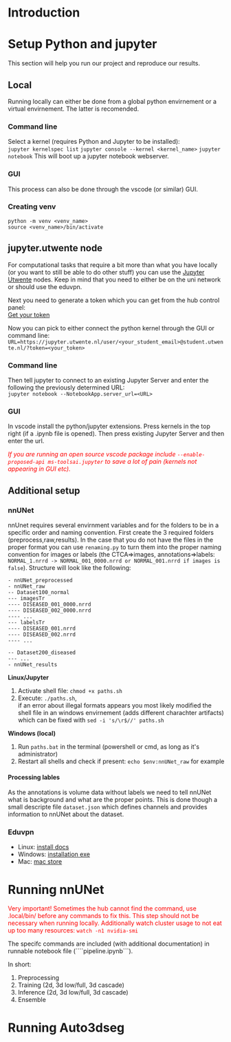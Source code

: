 # Introduction
# Setup Python and jupyter 
This section will help you run our project and reproduce our results.

## Local
Running locally can either be done from a global python envirnement or a virtual envirnement. The latter is recomended. 

### Command line
Select a kernel (requires Python and Jupyter to be installed): <br>
```jupyter kernelspec list```
```jupyter console --kernel <kernel_name>```
```jupyter notebook```
This will boot up a jupyter notebook webserver.
### GUI
This process can also be done through the vscode (or similar) GUI. 

### Creating venv
```python -m venv <venv_name>``` <br>
```source <venv_name>/bin/activate```

## jupyter.utwente node
For computational tasks that require a bit more than what you have locally (or you want to still be able to do other stuff) you can use the <a href="https://jupyter.utwente.nl/">Jupyter Utwente</a> nodes. Keep in mind that you need to either be on the uni network or should use the eduvpn. 

Next you need to generate a token which you can get from the hub control panel:<br>
<a href="https://jupyter.utwente.nl/hub/token">Get your token</a> 

Now you can pick to either connect the python kernel through the GUI or command line:
```URL=https://jupyter.utwente.nl/user/<your_student_email>@student.utwente.nl/?token=<your_token>```

### Command line
Then tell jupyter to connect to an existing Jupyter Server and enter the following the previously determined URL:<br>
```jupyter notebook --NotebookApp.server_url=<URL>```

### GUI
In vscode install the python/jupyter extensions. Press kernels in the top right (if a .ipynb file is opened). Then press existing Jupyter Server and then enter the url. 

<i style="color: red">If you are running an open source vscode package include ```--enable-proposed-api ms-toolsai.jupyter``` to save a lot of pain (kernels not appearing in GUI etc).</i>

## Additional setup
### nnUNet
nnUnet requires several envirnment variables and for the folders to be in a specific order and naming convention.
First create the 3 required folders (preprocess,raw,results). In the case that you do not have the files in the proper format you can use ```renaming.py``` to turn them into the proper naming convention for images or labels (the CTCA=>images, annotations=>labels: ```NORMAL_1.nrrd -> NORMAL_001_0000.nrrd or NORMAL_001.nrrd if images is false```). Structure will look like the following:

```
- nnUNet_preprocessed
- nnUNet_raw
-- Dataset100_normal
--- imagesTr
---- DISEASED_001_0000.nrrd
---- DISEASED_002_0000.nrrd
---- ...
--- labelsTr
---- DISEASED_001.nrrd
---- DISEASED_002.nrrd
---- ...

-- Dataset200_diseased
--- ...
- nnUNet_results
```

**Linux/Jupyter**
1. Activate shell file: ```chmod +x paths.sh```
2. Execute: ```./paths.sh```,<br> if an error about illegal formats appears you most likely modified the shell file in an windows envirnement (adds different charachter artifacts) which can be fixed with ```sed -i 's/\r$//' paths.sh```

**Windows (local)**
1. Run ```paths.bat``` in the terminal (powershell or cmd, as long as it's administrator)
2. Restart all shells and check if present: ```echo $env:nnUNet_raw``` for example 

#### Processing lables
As the annotations is volume data without labels we need to tell nnUNet what is background and what are the proper points. This is done though a small descripte file ```dataset.json``` which defines channels and provides information to nnUNet about the dataset. 

### Eduvpn
- Linux: [install docs](https://docs.eduvpn.org/client/linux/installation.html)
- Windows: [installation exe](https://app.eduvpn.org/windows/eduVPNClient_latest.exe)
- Mac: [mac store](https://apps.apple.com/app/eduvpn-client/id1317704208)

# Running nnUNet
<bold style="color:red">Very important! Sometimes the hub cannot find the command, use .local/bin/ before any commands to fix this.  This step should not be necessary when running locally. Additionally watch cluster usage to not eat up too many resources: ```watch -n1 nvidia-smi```</bold>

The specifc commands are included (with additional documentation) in runnable notebook file (````pipeline.ipynb```).

In short:
1. Preprocessing
2. Training (2d, 3d low/full, 3d cascade)
3. Inference (2d, 3d low/full, 3d cascade)
4. Ensemble 

# Running Auto3dseg

